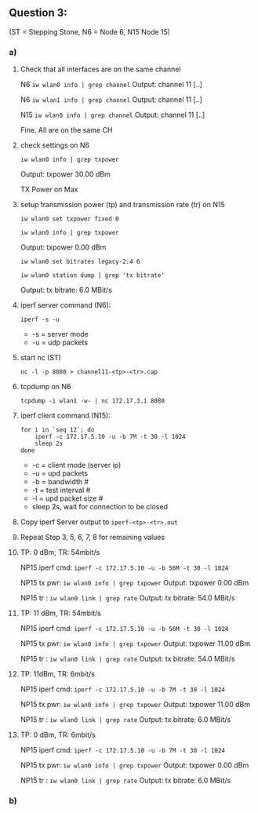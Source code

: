 ## Question 3:

(ST = Stepping Stone, N6 = Node 6, N15 Node 15)

### a)

1. Check that all interfaces are on the same channel

	N6 `iw wlan0 info | grep channel` Output: channel 11 [..]
	
	N6 `iw wlan1 info | grep channel` Output: channel 11 [..]
	
	N15 `iw wlan0 info | grep channel` Output: channel 11 [..]
	
	Fine. All are on the same CH

2. check settings on N6
	
	`iw wlan0 info | grep txpower`
	
 	Output: txpower 30.00 dBm
 	
 	TX Power on Max

3. setup transmission power (tp) and transmission rate (tr) on N15

	`iw wlan0 set txpower fixed 0`
	
	`iw wlan0 info | grep txpower`
	
	Output: txpower 0.00 dBm
	
	`iw wlan0 set bitrates legacy-2.4 6`
	
	`iw wlan0 station dump | grep 'tx bitrate'`
	
	Output: tx bitrate:	6.0 MBit/s
	

4. iperf server command (N6):
	
	`iperf -s -u`
	
	* -s = server mode
	* -u = udp packets

5. start nc  (ST)

	`nc -l -p 8080 > channel11-<tp>-<tr>.cap`

6. tcpdump on N6

	`tcpdump -i wlan1 -w- | nc 172.17.3.1 8080`
	
7. iperf client command (N15):

	```
	for i in `seq 12`; do 
		iperf -c 172.17.5.10 -u -b 7M -t 30 -l 1024
		sleep 2s
	done
	```

	
	* -c = client mode (server ip)
	* -u = upd packets
	* -b = bandwidth #
	* -t = test interval #
	* -l = upd packet size #
	* sleep 2s, wait for connection to be closed

8. Copy iperf Server output to `iperf-<tp>-<tr>.out`

9. Repeat Step 3, 5, 6, 7, 8 for remaining values

10. TP: 0 dBm, TR: 54mbit/s

	NP15 iperf cmd: `iperf -c 172.17.5.10 -u -b 56M -t 30 -l 1024`
 
 	NP15 tx pwr: `iw wlan0 info | grep txpower` Output: txpower 0.00 dBm
 	
 	NP15 tr : `iw wlan0 link | grep rate` Output: tx bitrate: 54.0 MBit/s
 	
11. TP: 11 dBm, TR: 54mbit/s

	NP15 iperf cmd: `iperf -c 172.17.5.10 -u -b 56M -t 30 -l 1024`
	
	NP15 tx pwr: `iw wlan0 info | grep txpower` Output: txpower 11.00 dBm
	
	NP15 tr : `iw wlan0 link | grep rate` Output: tx bitrate: 54.0 MBit/s
	
12. TP: 11dBm, TR: 6mbit/s

	NP15 iperf cmd: `iperf -c 172.17.5.10 -u -b 7M -t 30 -l 1024`
	
	NP15 tx pwr: `iw wlan0 info | grep txpower` Output: txpower 11.00 dBm
	
	NP15 tr : `iw wlan0 link | grep rate` Output: tx bitrate: 6.0 MBit/s
	
13. TP: 0 dBm, TR: 6mbit/s

	NP15 iperf cmd: `iperf -c 172.17.5.10 -u -b 7M -t 30 -l 1024`
 
 	NP15 tx pwr: `iw wlan0 info | grep txpower` Output: txpower 0.00 dBm
 	
 	NP15 tr : `iw wlan0 link | grep rate` Output: tx bitrate: 6.0 MBit/s
	

### b)
	
	

